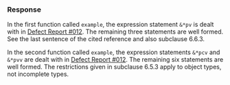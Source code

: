 ### Response

In the first function called `example`, the expression statement `&*pv` is dealt
with in [Defect Report #012](issue:0012). The remaining three statements are
well formed. See the last sentence of the cited reference and also subclause
6.6.3.

In the second function called `example`, the expression statements `&*pcv` and
`&*pvv` are dealt with in [Defect Report #012](issue:0012). The remaining six
statements are well formed. The restrictions given in subclause 6.5.3 apply to
object types, not incomplete types.
